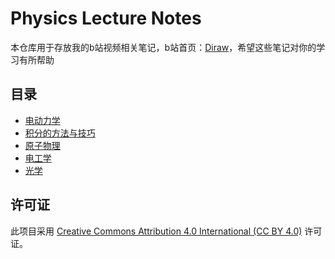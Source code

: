 # Physics Lecture Notes

本仓库用于存放我的b站视频相关笔记，b站首页：[Diraw](https://space.bilibili.com/3546387746654749)，希望这些笔记对你的学习有所帮助

## 目录

- [电动力学](./电动力学/README.md)
- [积分的方法与技巧](./积分的方法与技巧/README.md)
- [原子物理](./原子物理/)
- [电工学](./电工学/)
- [光学](./光学/)
## 许可证

此项目采用 [Creative Commons Attribution 4.0 International (CC BY 4.0)](https://creativecommons.org/licenses/by/4.0/) 许可证。
